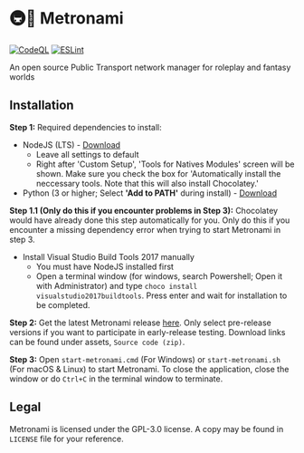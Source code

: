 # 🚇🌊 Metronami
[![CodeQL](https://github.com/hiyamashu/Metronami/actions/workflows/codeql-analysis.yml/badge.svg)](https://github.com/hiyamashu/Metronami/actions/workflows/codeql-analysis.yml)
[![ESLint](https://github.com/hiyamashu/Metronami/actions/workflows/eslint.yml/badge.svg)](https://github.com/hiyamashu/Metronami/actions/workflows/eslint.yml)

An open source Public Transport network manager for roleplay and fantasy worlds
 
## Installation
**Step 1:** Required dependencies to install:
- NodeJS (LTS) - [Download](https://nodejs.org/en/)
  - Leave all settings to default
  - Right after 'Custom Setup', 'Tools for Natives Modules' screen will be shown. Make sure you check the box for 'Automatically install the neccessary tools. Note that this will also install Chocolatey.'
- Python (3 or higher; Select **'Add to PATH'** during install) - [Download](https://www.python.org/downloads/)

**Step 1.1 (Only do this if you encounter problems in Step 3):**
Chocolatey would have already done this step automatically for you. Only do this if you encounter a missing dependency error when trying to start Metronami in step 3.
- Install Visual Studio Build Tools 2017 manually
  - You must have NodeJS installed first
  - Open a terminal window (for windows, search Powershell; Open it with Administrator) and type `choco install visualstudio2017buildtools`. Press enter and wait for installation to be completed.

**Step 2:** Get the latest Metronami release [here](https://github.com/hiyamashu/Metronami/releases). Only select pre-release versions if you want to participate in early-release testing. Download links can be found under assets, `Source code (zip)`.

**Step 3:** Open `start-metronami.cmd` (For Windows) or `start-metronami.sh` (For macOS & Linux) to start Metronami. To close the application, close the window or do `Ctrl+C` in the terminal window to terminate.

## Legal
Metronami is licensed under the GPL-3.0 license. A copy may be found in `LICENSE` file for your reference.
